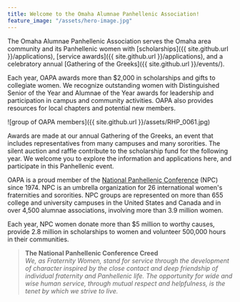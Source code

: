 ```yaml
---
title: Welcome to the Omaha Alumnae Panhellenic Association!
feature_image: "/assets/hero-image.jpg"
---
```



The Omaha Alumnae Panhellenic Association serves the Omaha area community and its Panhellenic women with [scholarships]({{ site.github.url }}/applications), [service awards]({{ site.github.url }}/applications), and a celebratory annual [Gathering of the Greeks]({{ site.github.url }}/events/).

Each year, OAPA awards more than $2,000 in scholarships and gifts to collegiate women. We recognize outstanding women with Distinguished Senior of the Year and Alumnae of the Year awards for leadership and participation in campus and community activities. OAPA also provides resources for local chapters and potential new members.

![group of OAPA members]({{ site.github.url }}/assets/RHP_0061.jpg)

Awards are made at our annual Gathering of the Greeks, an event that includes representatives from many campuses and many sororities. The silent auction and raffle contribute to the scholarship fund for the following year. We welcome you to explore the information and applications here, and participate in this Panhellenic event.

OAPA is a proud member of the [National Panhellenic Conference](http://www.npcwomen.org) (NPC) since 1974. NPC is an umbrella organization for 26 international women&#39;s fraternities and sororities. NPC groups are represented on more than 655 college and university campuses in the United States and Canada and in over 4,500 alumnae associations, involving more than 3.9 million women.

Each year, NPC women donate more than $5 million to worthy causes, provide 2.8 million in scholarships to women and volunteer 500,000 hours in their communities.

> **The National Panhellenic Conference Creed**  
*We, as Fraternity Women, stand for service through the development of character inspired by the close contact and deep friendship of individual fraternity and Panhellenic life. The opportunity for wide and wise human service, through mutual respect and helpfulness, is the tenet by which we strive to live.*

